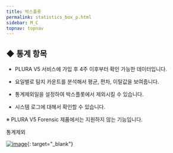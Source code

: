 ```yaml
---
title: 박스플롯
permalink: statistics_box_p.html
sidebar: M_C
topnav: topnav
---
```


## ◆ 통계 항목
- PLURA V5 서비스에 가입 후 4주 이후부터 확인 가능한 데이터입니다.

- 요일별로 탐지 카운트를 분석해서 평균, 편차, 이탈값을 보여줍니다.

- 통계제외일을 설정하여 박스플롯에서 제외시킬 수 있습니다.

- 시스템 로그에 대해서 확인할 수 있습니다.

※ PLURA V5 Forensic 제품에서는 지원하지 않는 기능입니다.

통계제외

[![image](/docs/images/Manual/common/statistics/box/1.png)](/docs/images/Manual/common/statistics/box/1.png){: target="_blank"}
